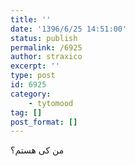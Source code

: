 ```yaml
---
title: ''
date: '1396/6/25 14:51:00'
status: publish
permalink: /6925
author: straxico
excerpt: ''
type: post
id: 6925
category:
    - tytomood
tag: []
post_format: []
---
```

من کی هستم؟